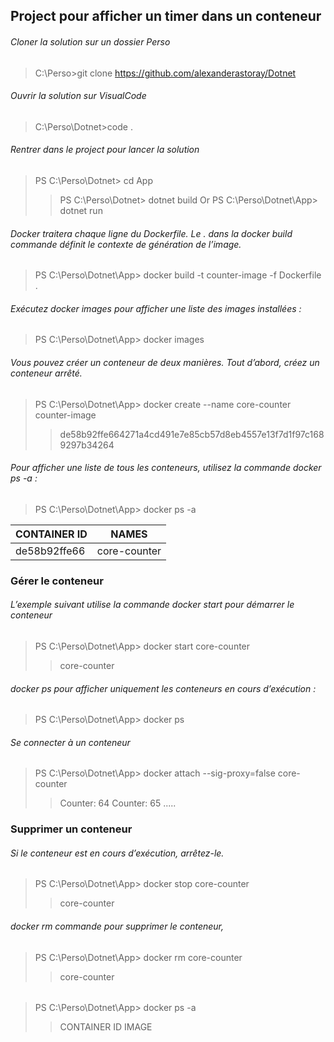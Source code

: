 ## Project pour afficher un timer dans un conteneur 

###### Cloner la solution sur un dossier Perso
> C:\Perso>git clone https://github.com/alexanderastoray/Dotnet

###### Ouvrir la solution sur VisualCode
> C:\Perso\Dotnet>code .

###### Rentrer dans le project pour lancer la solution
> PS C:\Perso\Dotnet> cd App 
>> PS C:\Perso\Dotnet> dotnet build Or PS C:\Perso\Dotnet\App> dotnet run  

###### Docker traitera chaque ligne du Dockerfile. Le . dans la docker build commande définit le contexte de génération de l’image.
> PS C:\Perso\Dotnet\App> docker build -t counter-image -f Dockerfile .

###### Exécutez docker images pour afficher une liste des images installées : 
> PS C:\Perso\Dotnet\App> docker images 

###### Vous pouvez créer un conteneur de deux manières. Tout d’abord, créez un conteneur arrêté. 
> PS C:\Perso\Dotnet\App> docker create --name core-counter counter-image
>> de58b92ffe664271a4cd491e7e85cb57d8eb4557e13f7d1f97c1689297b34264

###### Pour afficher une liste de tous les conteneurs, utilisez la commande docker ps -a : 
> PS C:\Perso\Dotnet\App> docker ps -a

 |CONTAINER ID | NAMES        |
 | ----------  | ------------ |
 |de58b92ffe66 | core-counter |

### Gérer le conteneur

###### L’exemple suivant utilise la commande docker start pour démarrer le conteneur
> PS C:\Perso\Dotnet\App> docker start core-counter
>> core-counter

###### docker ps pour afficher uniquement les conteneurs en cours d’exécution :
> PS C:\Perso\Dotnet\App> docker ps

###### Se connecter à un conteneur
> PS C:\Perso\Dotnet\App> docker attach --sig-proxy=false core-counter
>> Counter: 64
>> Counter: 65
>> .....

### Supprimer un conteneur 

###### Si le conteneur est en cours d’exécution, arrêtez-le.
> PS C:\Perso\Dotnet\App> docker stop core-counter
>> core-counter

###### docker rm commande pour supprimer le conteneur,
> PS C:\Perso\Dotnet\App> docker rm core-counter
>> core-counter

###### 
> PS C:\Perso\Dotnet\App> docker ps -a
>> CONTAINER ID   IMAGE